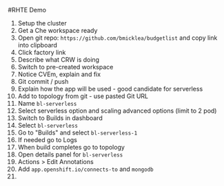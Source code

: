 #RHTE Demo

1. Setup the cluster
1. Get a Che workspace ready
1. Open git repo: `https://github.com/bmicklea/budgetlist` and copy link into clipboard
1. Click factory link
1. Describe what CRW is doing
1. Switch to pre-created workspace
1. Notice CVEm, explain and fix
1. Git commit / push
1. Explain how the app will be used - good candidate for serverless
1. Add to topology from git - use pasted Git URL
1. Name `bl-serverless`
1. Select serverless option and scaling advanced options (limit to 2 pod)
1. Switch to Builds in dashboard
1. Select `bl-serverless`
1. Go to "Builds" and select `bl-serverless-1`
1. If needed go to Logs
1. When build completes go to topology
1. Open details panel for `bl-serverless`
1. Actions > Edit Annotations
1. Add `app.openshift.io/connects-to` and `mongodb`
1. 
